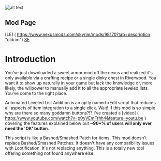 ![alt text](https://staticdelivery.nexusmods.com/mods/1704/images/25395/25395-1556486257-489146781.png "Title")

## Mod Page
[LE] ( https://www.nexusmods.com/skyrim/mods/98170?tab=description "oldrim")
[SE]( https://www.nexusmods.com/skyrimspecialedition/mods/25395?tab=description&BH=0 "special edition")

# Introduction
You've just downloaded a sweet armor mod off the nexus and realized it's only available via a crafting recipe or a single dinky chest in Riverwood.  You want it to show up naturally in your game but lack the knowledge or, more likely, the willpower to manually add it to all the appropriate leveled lists.  You've come to the right place.

Automated Leveled List Addition is an aptly named xEdit script that reduces all aspects of item integration to a single click.  Wait! If this mod is so simple why are there so many goddamn buttons?!?  I've created a [video] ( https://www.youtube.com/watch?v=p0yVEmFrhh4&feature=youtu.be ) covering the features explained below but **~90+% of users will only ever need the 'OK' button**. 

This script is like a Bashed/Smashed Patch for items. This mod doesn't replace Bashed/Smashed Patches. It doesn't have any compatibility issues with Lootification. It's not replacing anything.  This is a totally new tool offering something not found anywhere else.
